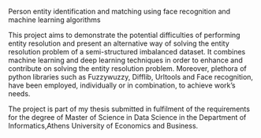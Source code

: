 Person entity identification and matching using face recognition and machine learning algorithms

This project aims to demonstrate the potential difficulties of performing entity resolution and present an alternative way 
of solving the entity resolution problem of a semi-structured imbalanced dataset.
It combines machine learning and deep learning techniques in order to enhance and contribute on solving the entity resolution
problem. Moreover, plethora of python libraries such as Fuzzywuzzy, Difflib, Urltools and Face recognition, have been employed,
individually or in combination, to achieve work’s needs.



The project is part of my thesis submitted in fulfilment of the requirements for the degree of Master of Science in Data Science in the Department of Informatics,Athens University of Economics and Business.
